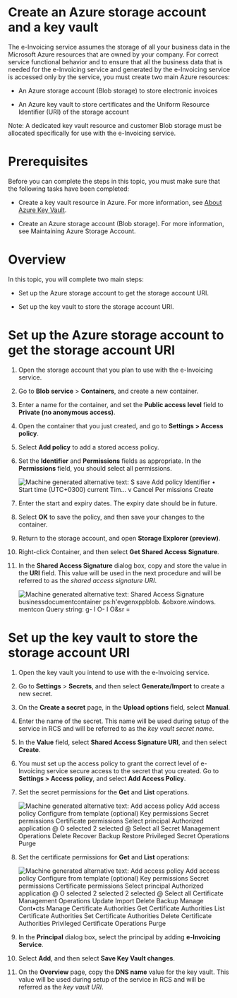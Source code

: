 # Create an Azure storage account and a key vault

The e-Invoicing service assumes the storage of all your business data in the
Microsoft Azure resources that are owned by your company. For correct service
functional behavior and to ensure that all the business data that is needed for
the e-Invoicing service and generated by the e-Invoicing service is accessed
only by the service, you must create two main Azure resources:

-   An Azure storage account (Blob storage) to store electronic invoices

-   An Azure key vault to store certificates and the Uniform Resource Identifier
    (URI) of the storage account

Note: A dedicated key vault resource and customer Blob storage must be allocated
specifically for use with the e-Invoicing service.

# Prerequisites

Before you can complete the steps in this topic, you must make sure that the
following tasks have been completed:

-   Create a key vault resource in Azure. For more information, see [About Azure
    Key Vault](https://docs.microsoft.com/azure/key-vault/general/overview).

-   Create an Azure storage account (Blob storage). For more information, see
    Maintaining Azure Storage Account.

# Overview

In this topic, you will complete two main steps:

-   Set up the Azure storage account to get the storage account URI.

-   Set up the key vault to store the storage account URI.

# Set up the Azure storage account to get the storage account URI

1.  Open the storage account that you plan to use with the e-Invoicing service.

2.  Go to **Blob service** \> **Containers**, and create a new container.

3.  Enter a name for the container, and set the **Public access level** field to
    **Private (no anonymous access)**.

4.  Open the container that you just created, and go to **Settings \> Access
    policy**.

5.  Select **Add policy** to add a stored access policy.

6.  Set the **Identifier** and **Permissions** fields as appropriate. In the
    **Permissions** field, you should select all permissions.

    ![Machine generated alternative text: S save Add policy Identifier • Start time (UTC+0300) current Tim... v Cancel Per missions Create ](media/1407fded1c724009f4b71087dd2a2686.png)

7.  Enter the start and expiry dates. The expiry date should be in future.

8.  Select **OK** to save the policy, and then save your changes to the
    container.

9.  Return to the storage account, and open **Storage Explorer (preview)**.

10. Right-click Container, and then select **Get Shared Access Signature**.

11. In the **Shared Access Signature** dialog box, copy and store the value in
    the **URI** field. This value will be used in the next procedure and will be
    referred to as the *shared access signature URI*.

    ![Machine generated alternative text: Shared Access Signature businessdocumentcontainer ps:h'evgenxppblob. &obxore.windows. mentcon Query string: g- I O- I O&sr = ](media/eff8b84f75c58bc34ac4b9f809e6aa11.png)

# Set up the key vault to store the storage account URI

1.  Open the key vault you intend to use with the e-Invoicing service.

2.  Go to **Settings** \> **Secrets**, and then select **Generate/Import** to
    create a new secret.

3.  On the **Create a secret** page, in the **Upload options** field, select
    **Manual**.

4.  Enter the name of the secret. This name will be used during setup of the
    service in RCS and will be referred to as the *key vault secret name*.

5.  In the **Value** field, select **Shared Access Signature URI**, and then
    select **Create**.

6.  You must set up the access policy to grant the correct level of e-Invoicing
    service secure access to the secret that you created. Go to **Settings \>
    Access policy**, and select **Add Access Policy**.

7.  Set the secret permissions for the **Get** and **List** operations.

    ![Machine generated alternative text: Add access policy Add access policy Configure from template (optional) Key permissions Secret permissions Certificate permissions Select principal Authorized application \@ O selected 2 selected \@ Select all Secret Management Operations Delete Recover Backup Restore Privileged Secret Operations Purge ](media/cd3051baaf8037a3f8cc464ae333d4f6.png)

8.  Set the certificate permissions for **Get** and **List** operations:

    ![Machine generated alternative text: Add access policy Add access policy Configure from template (optional) Key permissions Secret permissions Certificate permissions Select principal Authorized application \@ O selected 2 selected 2 selected \@ Select all Certificate Management Operations Update Import Delete Backup Manage Cont•cts Manage Certificate Authorities Get Certificate Authorities List Certificate Authorities Set Certificate Authorities Delete Certificate Authorities Privileged Certificate Operations Purge ](media/41b7c7b3fdb90908757d9ff6c5c3d812.png)

9.  In the **Principal** dialog box, select the principal by adding
    **e-Invoicing Service**.

10. Select **Add**, and then select **Save Key Vault changes**.

11. On the **Overview** page, copy the **DNS name** value for the key vault.
    This value will be used during setup of the service in RCS and will be
    referred as the *key vault URI*.

